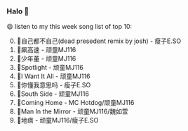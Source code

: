 

### Halo 👋

😄 listen to my this week song list of top 10:

0. 🌈自己都不自己(dead presedent remix by josh) - 瘦子E.SO
1. 🌈飙高速 - 顽童MJ116
2. 🌈少年董  - 顽童MJ116
3. 🌈Spotlight - 顽童MJ116
4. 🌈I Want It All - 顽童MJ116
5. 🌈你懂我意思吗 - 瘦子E.SO
6. 🌈South Side - 顽童MJ116
7. 🌈Coming Home - MC Hotdog/顽童MJ116
8. 🌈Man In the Mirror   - 顽童MJ116/魏如萱
9. 🌈地痞 - 顽童MJ116/瘦子E.SO

